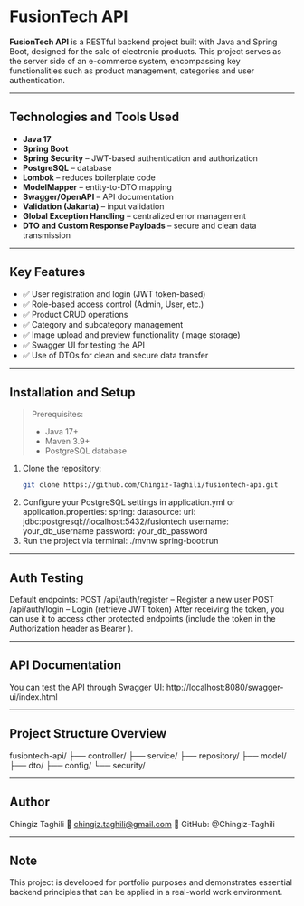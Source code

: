 # FusionTech API

**FusionTech API** is a RESTful backend project built with Java and Spring Boot, designed for the sale of electronic products.
This project serves as the server side of an e-commerce system, encompassing key functionalities such as product management, 
categories and user authentication.

---

## Technologies and Tools Used

- **Java 17**
- **Spring Boot**
- **Spring Security** – JWT-based authentication and authorization
- **PostgreSQL** – database
- **Lombok** – reduces boilerplate code
- **ModelMapper** – entity-to-DTO mapping
- **Swagger/OpenAPI** – API documentation
- **Validation (Jakarta)** – input validation
- **Global Exception Handling** – centralized error management
- **DTO and Custom Response Payloads** – secure and clean data transmission

---

## Key Features

- ✅ User registration and login (JWT token-based)
- ✅ Role-based access control (Admin, User, etc.)
- ✅ Product CRUD operations
- ✅ Category and subcategory management
- ✅ Image upload and preview functionality (image storage)
- ✅ Swagger UI for testing the API
- ✅ Use of DTOs for clean and secure data transfer

---

## Installation and Setup

> Prerequisites:
> - Java 17+
> - Maven 3.9+
> - PostgreSQL database

1. Clone the repository:
   ```bash
   git clone https://github.com/Chingiz-Taghili/fusiontech-api.git
2. Configure your PostgreSQL settings in application.yml or application.properties:
   spring:
  datasource:
   url: jdbc:postgresql://localhost:5432/fusiontech
   username: your_db_username
   password: your_db_password
3. Run the project via terminal:
   ./mvnw spring-boot:run

---

## Auth Testing

Default endpoints:
POST /api/auth/register – Register a new user
POST /api/auth/login – Login (retrieve JWT token)
After receiving the token, you can use it to access other protected endpoints (include the token in the Authorization header as Bearer <token>).

---

## API Documentation

You can test the API through Swagger UI: http://localhost:8080/swagger-ui/index.html

---

## Project Structure Overview

fusiontech-api/
├── controller/
├── service/
├── repository/
├── model/
├── dto/
├── config/
└── security/

---

## Author

Chingiz Taghili
📧 chingiz.taghili@gmail.com
🔗 GitHub: @Chingiz-Taghili

---

## Note

This project is developed for portfolio purposes and demonstrates essential backend principles that can be applied in a real-world work environment.
